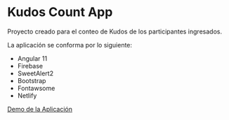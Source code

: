 # Kudos Count App

Proyecto creado para el conteo de Kudos de los participantes ingresados.

La aplicación se conforma por lo siguiente:

- Angular 11
- Firebase
- SweetAlert2
- Bootstrap
- Fontawsome
- Netlify

[Demo de la Aplicación](https://kudos-count.netlify.app)
